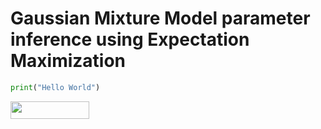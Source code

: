 # Gaussian Mixture Model parameter inference using Expectation Maximization

```python
print("Hello World")
```

<img src="/tex/029dd5592fc71463c3d448e1a8a51e83.svg?invert_in_darkmode&sanitize=true" align=middle width=126.36409994999998pt height=27.77565449999998pt/>


